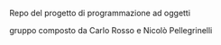 Repo del progetto di programmazione ad oggetti

gruppo composto da Carlo Rosso e Nicolò Pellegrinelli
